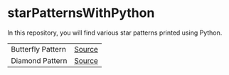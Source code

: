 # starPatternsWithPython
In this repository, you will find various star patterns printed using Python.
<table>
  <tr>
    <td>
Butterfly Pattern
    </td>
    <td>
      <a href="https://github.com/ayanalyser/starPatternsWithPython/blob/main/butterfly.py">Source</a>
    </td>
  </tr>

  <tr>
    <td>Diamond Pattern</td>
    <td>
      <a href="https://github.com/ayanalyser/starPatternsWithPython/blob/main/diamond.py">Source</a>
    </td>
  </tr>
</table>

